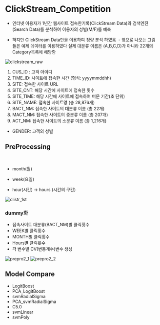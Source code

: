 # ClickStream_Competition

 * 인터넷 이용자가 1년간 웹사이트 접속한기록(ClickStream Data)와 검색엔진(Search Data)를 분석하여 이용자의 성별(M/F)를 예측
  
 * 하지만 ClickStream Data만을 이용하여 정량 분석 하였음
  - 앞으로 나오는 그림들은 예제 데이터를 이용하였다 실제 대분류 이름은 (A,B,C,D)가 아니라 22개의 Category목록에 해당함
  
![clickstream_raw](https://user-images.githubusercontent.com/21652564/40236192-acd81cf0-5ae7-11e8-9e94-223feb3fe620.jpg)

 1. CUS_ID : 고객 아이디
 2. TIME_ID: 사이트에 접속한 시간 (형식: yyyymmddhh)
 3. SITE: 접속한 사이트 URL
 4. SITE_CNT: 해당 시간에 사이트에 접속한 횟수
 5. SITE_TIME: 해당 시간에 사이트에 접속하여 머문 기간(초 단위)
 6. SITE_NAME: 접속한 사이트명 (총 28,876개)
 7. BACT_NM: 접속한 사이트의 대분류 이름 (총 22개)
 8. MACT_NM: 접속한 사이트의 중분류 이름 (총 207개)
 9. ACT_NM: 접속한 사이트의 소분류 이름 (총 1,216개)
  * GENDER: 고객의 성별

## PreProcessing
 
  - month(월)
  
  + week(요일)
 
  * hour(시간) ->  hours (시간의 구간)
  
![clistr_1st](https://user-images.githubusercontent.com/21652564/40237059-49214206-5aea-11e8-8b95-9194dca530ae.png)
  
### dummy화
  
 + 접속사이트 대분류(BACT_NM)별 클릭횟수
 + WEEK별 클릭횟수
 + MONTH별 클릭횟수
 + Hours별 클릭횟수
 + 각 변수별 CV(변동계수)변수 생성

![prepro2_1](https://user-images.githubusercontent.com/21652564/40238132-4900021e-5aed-11e8-8c1c-92a05528d9b2.jpg)
![prepro2_2](https://user-images.githubusercontent.com/21652564/40238148-54f8b5a2-5aed-11e8-87dd-758400ebb3c4.jpg)

## Model Compare
  - LogitBoost
  - PCA_LogitBoost
  - svmRadialSigma
  - PCA_svmRadialSigma
  - C5.0
  - svmLinear
  - svmPoly
